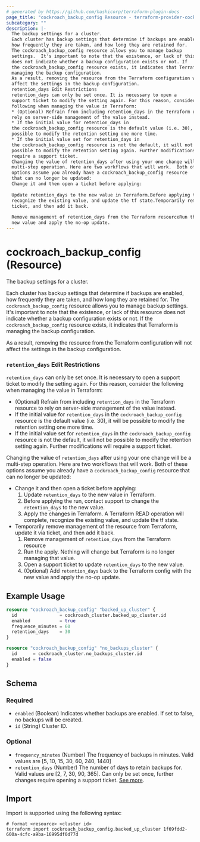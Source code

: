 ```yaml
---
# generated by https://github.com/hashicorp/terraform-plugin-docs
page_title: "cockroach_backup_config Resource - terraform-provider-cockroach"
subcategory: ""
description: |-
  The backup settings for a cluster.
  Each cluster has backup settings that determine if backups are enabled,
  how frequently they are taken, and how long they are retained for.
  The cockroach_backup_config resource allows you to manage backup
  settings.  It's important to note that the existence, or lack of this resource
  does not indicate whether a backup configuration exists or not. If
  the cockroach_backup_config resource exists, it indicates that Terraform is
  managing the backup configuration.
  As a result, removing the resource from the Terraform configuration will not
  affect the settings in the backup configuration.
  retention_days Edit Restrictions
  retention_days can only be set once. It is necessary to open a
  support ticket to modify the setting again. For this reason, consider the
  following when managing the value in Terraform:
  * (Optional) Refrain from including retention_days in the Terraform resource to
  rely on server-side management of the value instead.
  * If the initial value for retention_days in
  the cockroach_backup_config resource is the default value (i.e. 30), it will be
  possible to modify the retention setting one more time.
  * If the initial value set for retention_days in
  the cockroach_backup_config resource is not the default, it will not be
  possible to modify the retention setting again. Further modifications will
  require a support ticket.
  Changing the value of retention_days after using your one change will be a
  multi-step operation. Here are two workflows that will work.  Both of these
  options assume you already have a cockroach_backup_config resource
  that can no longer be updated:
  Change it and then open a ticket before applying:
  
  Update retention_days to the new value in Terraform.Before applying the run, contact support to change the retention_days to the new value.Apply the changes in Terraform. A Terraform READ operation will complete,
  recognize the existing value, and update the tf state.Temporarily remove management of the resource from Terraform, update it via
  ticket, and then add it back.
  
  Remove management of retention_days from the Terraform resourceRun the apply. Nothing will change but Terraform is no longer managing that value.Open a support ticket to update retention_days to the new value.(Optional) Add retention_days back to the Terraform config with the
  new value and apply the no-op update.
---
```


# cockroach_backup_config (Resource)

The backup settings for a cluster.

Each cluster has backup settings that determine if backups are enabled,
how frequently they are taken, and how long they are retained for.
The `cockroach_backup_config` resource allows you to manage backup
settings.  It's important to note that the existence, or lack of this resource
does not indicate whether a backup configuration exists or not. If
the `cockroach_backup_config` resource exists, it indicates that Terraform is
managing the backup configuration.

As a result, removing the resource from the Terraform configuration will not
affect the settings in the backup configuration.

### `retention_days` Edit Restrictions

`retention_days` can only be set once. It is necessary to open a
support ticket to modify the setting again. For this reason, consider the
following when managing the value in Terraform:
* (Optional) Refrain from including `retention_days` in the Terraform resource to
rely on server-side management of the value instead.
* If the initial value for `retention_days` in
the `cockroach_backup_config` resource is the default value (i.e. 30), it will be
possible to modify the retention setting one more time.
* If the initial value set for `retention_days` in
the `cockroach_backup_config` resource is not the default, it will not be
possible to modify the retention setting again. Further modifications will
require a support ticket.

Changing the value of `retention_days` after using your one change will be a
multi-step operation. Here are two workflows that will work.  Both of these
options assume you already have a `cockroach_backup_config` resource
that can no longer be updated:

* Change it and then open a ticket before applying:
	1. Update `retention_days` to the new value in Terraform.
	1. Before applying the run, contact support to change the `retention_days` to the new value.
	1. Apply the changes in Terraform. A Terraform READ operation will complete,
	   recognize the existing value, and update the tf state.
* Temporarily remove management of the resource from Terraform, update it via
  ticket, and then add it back.
	1. Remove management of `retention_days` from the Terraform resource
	1. Run the apply. Nothing will change but Terraform is no longer managing that value.
	1. Open a support ticket to update `retention_days` to the new value.
	1. (Optional) Add `retention_days` back to the Terraform config with the
	   new value and apply the no-op update.

## Example Usage

```terraform
resource "cockroach_backup_config" "backed_up_cluster" {
  id                = cockroach_cluster.backed_up_cluster.id
  enabled           = true
  frequence_minutes = 60
  retention_days    = 30
}

resource "cockroach_backup_config" "no_backups_cluster" {
  id      = cockroach_cluster.no_backups_cluster.id
  enabled = false
}
```

<!-- schema generated by tfplugindocs -->
## Schema

### Required

- `enabled` (Boolean) Indicates whether backups are enabled. If set to false, no backups will be created.
- `id` (String) Cluster ID.

### Optional

- `frequency_minutes` (Number) The frequency of backups in minutes.  Valid values are [5, 10, 15, 30, 60, 240, 1440]
- `retention_days` (Number) The number of days to retain backups for.  Valid values are [2, 7, 30, 90, 365]. Can only be set once, further changes require opening a support ticket. [See more](#retention_days-edit-restrictions).

## Import

Import is supported using the following syntax:

```shell
# format <resource> <cluster id>
terraform import cockroach_backup_config.backed_up_cluster 1f69fdd2-600a-4cfc-a9ba-16995df0d77d
```
